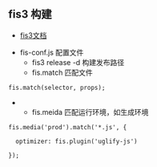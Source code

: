 ## fis3 构建

* [fis3文档](https://fis.baidu.com/fis3/index.html)

- fis-conf.js 配置文件
  - fis3 release -d <path>  构建发布路径
  - fis.match 匹配文件

```
fis.match(selector, props);
```

- - fis.meida  匹配运行环境，如生成环境

```
fis.media('prod').match('*.js', {

  optimizer: fis.plugin('uglify-js')

});
```

